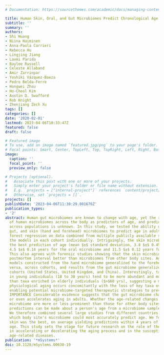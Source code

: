 ```yaml
---
# Documentation: https://sourcethemes.com/academic/docs/managing-content/

title: Human Skin, Oral, and Gut Microbiomes Predict Chronological Age
subtitle: ''
summary: ''
authors:
- Shi Huang
- Niina Haiminen
- Anna-Paola Carrieri
- Rebecca Hu
- Lingjing Jiang
- Laxmi Parida
- Baylee Russell
- Celeste Allaband
- Amir Zarrinpar
- Yoshiki Vázquez-Baeza
- Pedro Belda-Ferre
- Hongwei Zhou
- Ho-Cheol Kim
- Austin D. Swafford
- Rob Knight
- Zhenjiang Zech Xu
tags: []
categories: []
date: '2020-02-01'
lastmod: 2023-04-06T10:33:47Z
featured: false
draft: false

# Featured image
# To use, add an image named `featured.jpg/png` to your page's folder.
# Focal points: Smart, Center, TopLeft, Top, TopRight, Left, Right, BottomLeft, Bottom, BottomRight.
image:
  caption: ''
  focal_point: ''
  preview_only: false

# Projects (optional).
#   Associate this post with one or more of your projects.
#   Simply enter your project's folder or file name without extension.
#   E.g. `projects = ["internal-project"]` references `content/project/deep-learning/index.md`.
#   Otherwise, set `projects = []`.
projects: []
publishDate: '2023-04-06T11:30:29.801676Z'
publication_types:
- '2'
abstract: Human gut microbiomes are known to change with age, yet the relative value
  of human microbiomes across the body as predictors of age, and prediction robustness
  across populations is unknown. In this study, we tested the ability of the oral,
  gut, and skin (hand and forehead) microbiomes to predict age in adults using random
  forest regression on data combined from multiple publicly available studies, evaluating
  the models in each cohort individually. Intriguingly, the skin microbiome provides
  the best prediction of age (mean $±$ standard deviation, 3.8 $±$ 0.45 years, versus
  4.5 $±$ 0.14 years for the oral microbiome and 11.5 $±$ 0.12 years for the gut microbiome).
  This also agrees with forensic studies showing that the skin microbiome predicts
  postmortem interval better than microbiomes from other body sites. Age prediction
  models constructed from the hand microbiome generalized to the forehead and vice
  versa, across cohorts, and results from the gut microbiome generalized across multiple
  cohorts (United States, United Kingdom, and China). Interestingly, taxa enriched
  in young individuals (18 to 30 years) tend to be more abundant and more prevalent
  than taxa enriched in elderly individuals ($>$60 yrs), suggesting a model in which
  physiological aging occurs concomitantly with the loss of key taxa over a lifetime,
  enabling potential microbiome-targeted therapeutic strategies to prevent aging.
  IMPORTANCE Considerable evidence suggests that the gut microbiome changes with age
  or even accelerates aging in adults. Whether the age-related changes in the gut
  microbiome are more or less prominent than those for other body sites and whether
  predictions can be made about a person's age from a microbiome sample remain unknown.
  We therefore combined several large studies from different countries to determine
  which body site's microbiome could most accurately predict age. We found that the
  skin was the best, on average yielding predictions within 4 years of chronological
  age. This study sets the stage for future research on the role of the microbiome
  in accelerating or decelerating the aging process and in the susceptibility for
  age-related diseases.
publication: '*mSystems*'
doi: 10.1128/mSystems.00630-19
---
```

